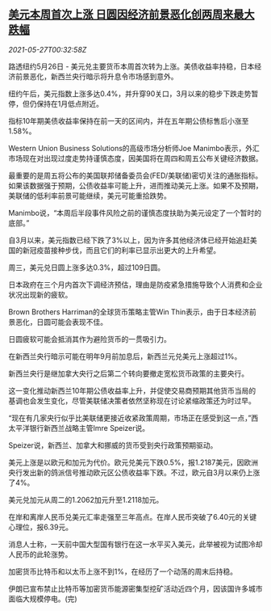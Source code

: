 <!--1622077264000-->
[美元本周首次上涨 日圆因经济前景恶化创两周来最大跌幅](https://cn.reuters.com/article/global-forex-0526-wedn-idCNKCS2D8013)
------

<div><i>2021-05-27T00:32:58Z</i></div><p>路透纽约5月26日 - 美元兑主要货币本周首次转为上涨。美债收益率持稳，日本经济前景恶化，新西兰央行暗示将升息令市场感到意外。　　</p><p>纽约午后，美元指数上涨多达0.4%，并升穿90关口，3月以来的稳步下跌走势暂停，但仍保持在1月低点附近。　　</p><p>指标10年期美债收益率保持在前一天的区间内，并在五年期公债标售后小涨至1.58%。　　</p><p>Western Union Business Solutions的高级市场分析师Joe Manimbo表示，外汇市场现在对出现过度走势持谨慎态度，因美国将在周四和周五公布关键经济数据。　　</p><p>最重要的是周五将公布的美国联邦储备委员会(FED/美联储)密切关注的通胀指标。如果该数据强于预期，公债收益率可能上升，进而推动美元上涨。如果不及预期，美联储的低利率前景可能继续，美元可能重拾跌势。　　</p><p>Manimbo说，“本周后半段事件风险之前的谨慎态度扶助为美元设定了一个暂时的底部。”　　</p><p>自3月以来，美元指数已经下跌了3%以上，因为许多其他经济体已经开始追赶美国的新冠疫苗接种步伐，而且它们的利率已显示出更大的上升希望。　　</p><p>周三，美元兑日圆上涨多达0.3%，超过109日圆。　　</p><p>日本政府在三个月内首次下调经济预估，理由是防疫紧急措施导致个人消费和企业状况出现新的疲软。　　</p><p>Brown Brothers Harriman的全球货币策略主管Win Thin表示，由于日本经济前景恶化，日圆可能会表现不佳。　　</p><p>日圆疲软可能会抵消其作为避险货币的一贯吸引力。　　</p><p>在新西兰央行暗示可能在明年9月前加息后，新西兰元兑美元上涨超过1%。　　</p><p>新西兰央行是继加拿大央行之后第二个转向要撤走宽松货币政策的主要央行。　　</p><p>这一变化推动新西兰10年期公债收益率上升，并促使交易商预期其他货币当局的基调也会发生变化，尽管美联储决策者依然坚称现在讨论紧缩政策还为时过早。　　</p><p>“现在有几家央行似乎比美联储更接近收紧政策周期，市场正在感受到这一点，”西太平洋银行新西兰战略主管Imre Speizer说。　　</p><p>Speizer说，新西兰、加拿大和挪威的货币受到央行政策预期驱动。　　</p><p>美元上涨是以欧元和加元为代价。欧元兑美元下跌0.5%，报1.2187美元，因欧洲央行发出新的鸽派信号推动欧元区公债收益率下跌。不过，欧元自3月以来仍上涨了4%。　　</p><p>美元兑加元从周二的1.2062加元升至1.2118加元。　　</p><p>在岸和离岸人民币兑美元汇率走强至三年高点。在岸人民币突破了6.40元的关键心理位，报6.39元。　　</p><p>消息人士称，一天前中国大型国有银行在这一水平买入美元，此举被视为试图冷却人民币的此轮涨势。　　</p><p>加密货币比特币和以太币上涨不到1%，在经历了一个动荡的周末后持稳。　　</p><p>伊朗已宣布禁止比特币等加密货币能源密集型挖矿活动近四个月，因该国许多城市面临大规模停电。(完)</p>
